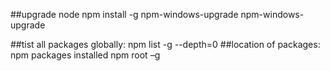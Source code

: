 

##upgrade node
    npm install -g npm-windows-upgrade
    npm-windows-upgrade

##tist all packages globally: 
    npm list -g --depth=0
##location of packages:
    npm packages installed npm root –g
